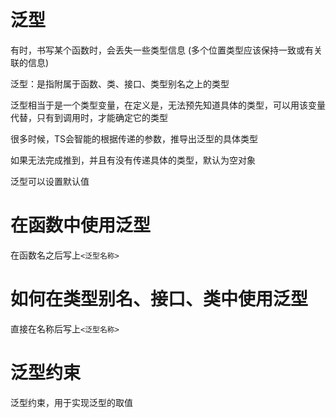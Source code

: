 # 泛型

有时，书写某个函数时，会丢失一些类型信息 (多个位置类型应该保持一致或有关联的信息)


泛型：是指附属于函数、类、接口、类型别名之上的类型

泛型相当于是一个类型变量，在定义是，无法预先知道具体的类型，可以用该变量代替，只有到调用时，才能确定它的类型

很多时候，TS会智能的根据传递的参数，推导出泛型的具体类型

如果无法完成推到，并且有没有传递具体的类型，默认为空对象

泛型可以设置默认值

# 在函数中使用泛型

在函数名之后写上```<泛型名称>```

# 如何在类型别名、接口、类中使用泛型

直接在名称后写上```<泛型名称>```

# 泛型约束

泛型约束，用于实现泛型的取值